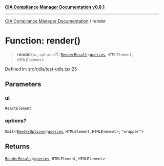 [**CIA Compliance Manager Documentation v0.8.1**](../README.md)

***

[CIA Compliance Manager Documentation](../globals.md) / render

# Function: render()

> **render**(`ui`, `options`?): [`RenderResult`](../type-aliases/RenderResult.md)\<[`queries`](../namespaces/queries/README.md), `HTMLElement`, `HTMLElement`\>

Defined in: [src/utils/test-utils.tsx:25](https://github.com/Hack23/cia-compliance-manager/blob/aea527f1006de96602c10bb201453301cffe7b07/src/utils/test-utils.tsx#L25)

## Parameters

### ui

`ReactElement`

### options?

`Omit`\<[`RenderOptions`](../interfaces/RenderOptions.md)\<[`queries`](../namespaces/queries/README.md), `HTMLElement`, `HTMLElement`\>, `"wrapper"`\>

## Returns

[`RenderResult`](../type-aliases/RenderResult.md)\<[`queries`](../namespaces/queries/README.md), `HTMLElement`, `HTMLElement`\>
